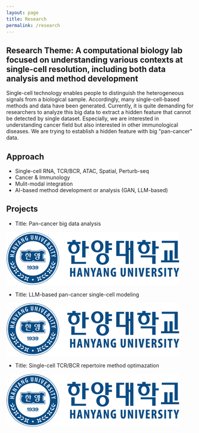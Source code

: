 ```yaml
---
layout: page
title: Research
permalink: /research
---
```


## Research Theme: A computational biology lab focused on understanding various contexts at single-cell resolution, including both data analysis and method development
Single-cell technology enables people to distinguish the heterogeneous signals from a biological sample. 
Accordingly, many single-cell-based methods and data have been generated. 
Currently, it is quite demanding for researchers to analyze this big data to extract a hidden feature that cannot be detected by single dataset.
Especially, we are interested in understanding cancer field but also interested in other immunological diseases.
We are trying to establish a hidden feature with big "pan-cancer" data.

## Approach
- Single-cell RNA, TCR/BCR, ATAC, Spatial, Perturb-seq <br/>
- Cancer & Immunology <br/>
- Mulit-modal integration <br/>
- AI-based method development or analysis (GAN, LLM-based) <br/>

## Projects
- Title: Pan-cancer big data analysis <br/>
<img src="assets/img/logo.png">

- Title: LLM-based pan-cancer single-cell modeling <br/>
<img src="assets/img/logo.png">

- Title: Single-cell TCR/BCR repertoire method optimazation <br/>
<img src="assets/img/logo.png">
